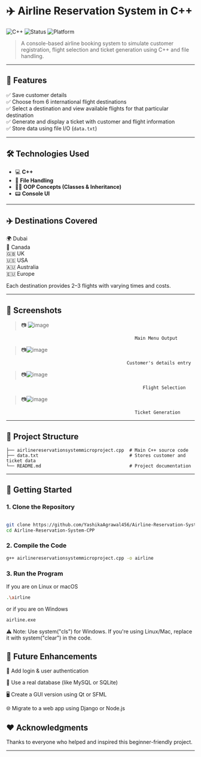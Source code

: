 # ✈️ Airline Reservation System in C++

![C++](https://img.shields.io/badge/language-C++-blue.svg)
![Status](https://img.shields.io/badge/status-active-brightgreen)
![Platform](https://img.shields.io/badge/platform-Windows-lightgrey)

> A console-based airline booking system to simulate customer registration, flight selection and ticket generation using C++ and file handling.

---

## 🎯 Features

✅ Save customer details  
✅ Choose from 6 international flight destinations  
✅ Select a destination and view available flights for that particular destination  
✅ Generate and display a ticket with customer and flight information  
✅ Store data using file I/O (`data.txt`)

---

## 🛠 Technologies Used

- 💻 **C++**
- 📁 **File Handling**
- 👨‍💻 **OOP Concepts (Classes & Inheritance)**
- 📟 **Console UI**

---

## ✈️ Destinations Covered

🌍 Dubai  
🍁 Canada  
🇬🇧 UK  
🇺🇸 USA  
🇦🇺 Australia  
🇪🇺 Europe

Each destination provides 2–3 flights with varying times and costs.

---

## 📸 Screenshots

> 📷 ![image](https://github.com/user-attachments/assets/9226c865-8cfe-479e-bb2d-6156a5a6fd33)

                                                    Main Menu Output
                                  
> 📷![image](https://github.com/user-attachments/assets/2f294190-98c7-474e-b779-785ee801e1f1)

                                                 Customer's details entry
                              
> 📷![image](https://github.com/user-attachments/assets/b7958e0a-eed6-4de0-8f4a-468723961918)

                                                       Flight Selection
                                       
> 📷![image](https://github.com/user-attachments/assets/087ab606-1eb5-4391-a6b3-d154ce1634f3)

                                                    Ticket Generation

---

## 🧱 Project Structure

```
├── airlinereservationsystemmicroproject.cpp  # Main C++ source code  
├── data.txt                                  # Stores customer and ticket data  
└── README.md                                 # Project documentation
```

---

## 🚀 Getting Started


### 1. Clone the Repository

```bash

git clone https://github.com/YashikaAgrawal456/Airline-Reservation-System-CPP.git
cd Airline-Reservation-System-CPP

```


### 2. Compile the Code
   
```bash
g++ airlinereservationsystemmicroproject.cpp -o airline

```


### 3. Run the Program

If you are on Linux or macOS

```bash
.\airline
```

or if you are on Windows

```bash
airline.exe
```

⚠️ Note: Use system("cls") for Windows. If you're using Linux/Mac, replace it with system("clear") in the code.


## 🧠 Future Enhancements

🔐 Add login & user authentication

💾 Use a real database (like MySQL or SQLite)

🖥️ Create a GUI version using Qt or SFML

🌐 Migrate to a web app using Django or Node.js

## ❤️ Acknowledgments

Thanks to everyone who helped and inspired this beginner-friendly project.

---
